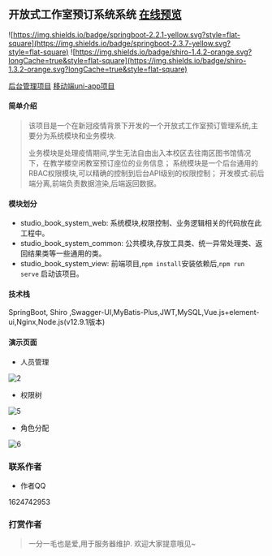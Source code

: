## 开放式工作室预订系统系统 [在线预览](https://app.liujhlx.top/ "在线预览")



![https://img.shields.io/badge/springboot-2.2.1-yellow.svg?style=flat-square](https://img.shields.io/badge/springboot-2.3.7-yellow.svg?style=flat-square)
![https://img.shields.io/badge/shiro-1.4.2-orange.svg?longCache=true&style=flat-square](https://img.shields.io/badge/shiro-1.3.2-orange.svg?longCache=true&style=flat-square)

[后台管理项目](https://github.com/xuliu242/studio_book_system "后端项目")
[移动端uni-app项目](https://gitee.com/xuliu242/studio_book_uniapp "前端项目")

#### 简单介绍

>该项目是一个在新冠疫情背景下开发的一个开放式工作室预订管理系统,主要分为系统模块和业务模块.
>
>业务模块是处理疫情期间,学生无法自由出入本校区去往南区图书馆情况下，在教学楼空闲教室预订座位的业务信息；
>系统模块是一个后台通用的RBAC权限模块,可以精确的控制到后台API级别的权限控制；
>开发模式:前后端分离,前端负责数据渲染,后端返回数据。
#### 模块划分


- studio_book_system_web: 系统模块,权限控制、业务逻辑相关的代码放在此工程中。
- studio_book_system_common: 公共模块,存放工具类、统一异常处理类、返回结果类等一些通用的类。
- studio_book_system_view: 前端项目,`npm install`安装依赖后,`npm run serve` 启动该项目。


#### 技术栈

SpringBoot, Shiro ,Swagger-UI,MyBatis-Plus,JWT,MySQL,Vue.js+element-ui,Nginx,Node.js(v12.9.1版本)

#### 演示页面


- 人员管理

![2](https://suyihan.oss-cn-beijing.aliyuncs.com/studio/studio_user.jpg)


- 权限树

![5](https://suyihan.oss-cn-beijing.aliyuncs.com/studio/studio_menu.jpg)

- 角色分配

![6](https://suyihan.oss-cn-beijing.aliyuncs.com/studio/studio_assign.jpg)


### 联系作者
- 作者QQ

1624742953

### 打赏作者

> 一分一毛也是爱,用于服务器维护. 欢迎大家提意哦见~

